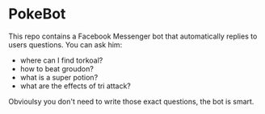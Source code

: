 # PokeBot
This repo contains a Facebook Messenger bot that automatically replies to users questions.
You can ask him:
* where can I find torkoal?
* how to beat groudon?
* what is a super potion?
* what are the effects of tri attack?

Obvioulsy you don't need to write those exact questions, the bot is smart.
